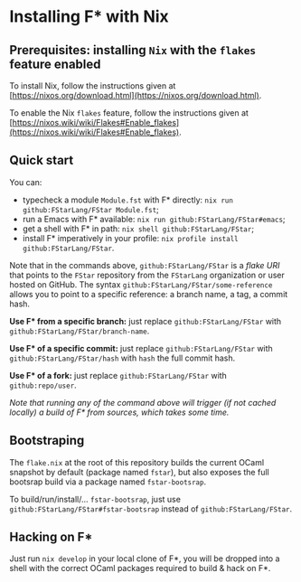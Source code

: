 # Installing F* with Nix

## Prerequisites: installing `Nix` with the `flakes` feature enabled
To install Nix, follow the instructions given at
[https://nixos.org/download.html](https://nixos.org/download.html).

To enable the Nix `flakes` feature, follow the instructions given at
[https://nixos.wiki/wiki/Flakes#Enable_flakes](https://nixos.wiki/wiki/Flakes#Enable_flakes).

## Quick start

You can:
 - typecheck a module `Module.fst` with F* directly: `nix run github:FStarLang/FStar Module.fst`;
 - run a Emacs with F* available: `nix run github:FStarLang/FStar#emacs`;
 - get a shell with F* in path: `nix shell github:FStarLang/FStar`;
 - install F* imperatively in your profile: `nix profile install github:FStarLang/FStar`.

Note that in the commands above, `github:FStarLang/FStar` is a *flake
URI* that points to the `FStar` repository from the `FStarLang`
organization or user hosted on GitHub. The syntax
`github:FStarLang/FStar/some-reference` allows you to point to a
specific reference: a branch name, a tag, a commit hash.

**Use F\* from a specific branch:** just replace
`github:FStarLang/FStar` with `github:FStarLang/FStar/branch-name`.

**Use F\* of a specific commit:** just replace `github:FStarLang/FStar`
with `github:FStarLang/FStar/hash` with `hash` the full commit hash.

**Use F\* of a fork:** just replace `github:FStarLang/FStar`
with `github:repo/user`.

*Note that running any of the command above will trigger (if not
cached locally) a build of F\* from sources, which takes some time.*

## Bootstraping

The `flake.nix` at the root of this repository builds the current
OCaml snapshot by default (package named `fstar`), but also exposes
the full bootsrap build via a package named `fstar-bootsrap`.

To build/run/install/... `fstar-bootsrap`, just use
`github:FStarLang/FStar#fstar-bootsrap` instead of
`github:FStarLang/FStar`.

## Hacking on F\*

Just run `nix develop` in your local clone of F\*, you will be dropped
into a shell with the correct OCaml packages required to build & hack
on F\*.
